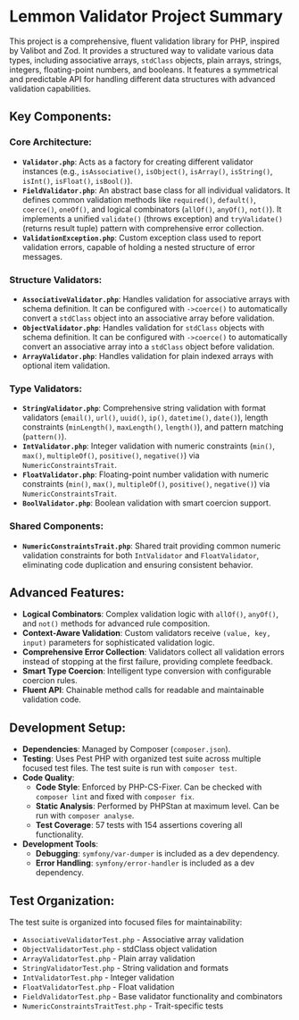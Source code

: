 # Lemmon Validator Project Summary

This project is a comprehensive, fluent validation library for PHP, inspired by Valibot and Zod. It provides a structured way to validate various data types, including associative arrays, `stdClass` objects, plain arrays, strings, integers, floating-point numbers, and booleans. It features a symmetrical and predictable API for handling different data structures with advanced validation capabilities.

## Key Components:

### Core Architecture:
*   **`Validator.php`**: Acts as a factory for creating different validator instances (e.g., `isAssociative()`, `isObject()`, `isArray()`, `isString()`, `isInt()`, `isFloat()`, `isBool()`).
*   **`FieldValidator.php`**: An abstract base class for all individual validators. It defines common validation methods like `required()`, `default()`, `coerce()`, `oneOf()`, and logical combinators (`allOf()`, `anyOf()`, `not()`). It implements a unified `validate()` (throws exception) and `tryValidate()` (returns result tuple) pattern with comprehensive error collection.
*   **`ValidationException.php`**: Custom exception class used to report validation errors, capable of holding a nested structure of error messages.

### Structure Validators:
*   **`AssociativeValidator.php`**: Handles validation for associative arrays with schema definition. It can be configured with `->coerce()` to automatically convert a `stdClass` object into an associative array before validation.
*   **`ObjectValidator.php`**: Handles validation for `stdClass` objects with schema definition. It can be configured with `->coerce()` to automatically convert an associative array into a `stdClass` object before validation.
*   **`ArrayValidator.php`**: Handles validation for plain indexed arrays with optional item validation.

### Type Validators:
*   **`StringValidator.php`**: Comprehensive string validation with format validators (`email()`, `url()`, `uuid()`, `ip()`, `datetime()`, `date()`), length constraints (`minLength()`, `maxLength()`, `length()`), and pattern matching (`pattern()`).
*   **`IntValidator.php`**: Integer validation with numeric constraints (`min()`, `max()`, `multipleOf()`, `positive()`, `negative()`) via `NumericConstraintsTrait`.
*   **`FloatValidator.php`**: Floating-point number validation with numeric constraints (`min()`, `max()`, `multipleOf()`, `positive()`, `negative()`) via `NumericConstraintsTrait`.
*   **`BoolValidator.php`**: Boolean validation with smart coercion support.

### Shared Components:
*   **`NumericConstraintsTrait.php`**: Shared trait providing common numeric validation constraints for both `IntValidator` and `FloatValidator`, eliminating code duplication and ensuring consistent behavior.

## Advanced Features:

*   **Logical Combinators**: Complex validation logic with `allOf()`, `anyOf()`, and `not()` methods for advanced rule composition.
*   **Context-Aware Validation**: Custom validators receive `(value, key, input)` parameters for sophisticated validation logic.
*   **Comprehensive Error Collection**: Validators collect all validation errors instead of stopping at the first failure, providing complete feedback.
*   **Smart Type Coercion**: Intelligent type conversion with configurable coercion rules.
*   **Fluent API**: Chainable method calls for readable and maintainable validation code.

## Development Setup:

*   **Dependencies**: Managed by Composer (`composer.json`).
*   **Testing**: Uses Pest PHP with organized test suite across multiple focused test files. The test suite is run with `composer test`.
*   **Code Quality**:
    *   **Code Style**: Enforced by PHP-CS-Fixer. Can be checked with `composer lint` and fixed with `composer fix`.
    *   **Static Analysis**: Performed by PHPStan at maximum level. Can be run with `composer analyse`.
    *   **Test Coverage**: 57 tests with 154 assertions covering all functionality.
*   **Development Tools**:
    *   **Debugging**: `symfony/var-dumper` is included as a dev dependency.
    *   **Error Handling**: `symfony/error-handler` is included as a dev dependency.

## Test Organization:

The test suite is organized into focused files for maintainability:
*   `AssociativeValidatorTest.php` - Associative array validation
*   `ObjectValidatorTest.php` - stdClass object validation
*   `ArrayValidatorTest.php` - Plain array validation
*   `StringValidatorTest.php` - String validation and formats
*   `IntValidatorTest.php` - Integer validation
*   `FloatValidatorTest.php` - Float validation
*   `FieldValidatorTest.php` - Base validator functionality and combinators
*   `NumericConstraintsTraitTest.php` - Trait-specific tests

